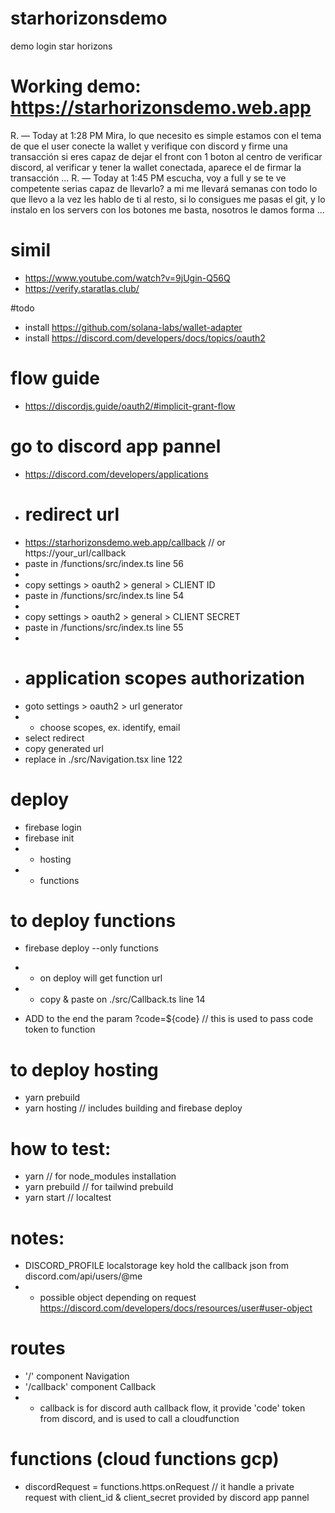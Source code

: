# starhorizonsdemo
demo login star horizons

# Working demo: https://starhorizonsdemo.web.app

R. — Today at 1:28 PM
Mira, lo que necesito es simple
estamos con el tema de que el user conecte la wallet y verifique con discord
y firme una transacción
si eres capaz de dejar el front con 1 boton al centro de verificar discord, al verificar y tener la wallet conectada, aparece el de firmar la transacción
...
R. — Today at 1:45 PM
escucha, voy a full y se te ve competente
serias capaz de llevarlo? a mi me llevará semanas con todo lo que llevo a la vez
les hablo de ti al resto, si lo consigues me pasas el git, y lo instalo en los servers
con los botones me basta, nosotros le damos forma
...


# simil
- https://www.youtube.com/watch?v=9jUgin-Q56Q
- https://verify.staratlas.club/

#todo
- install https://github.com/solana-labs/wallet-adapter
- install https://discord.com/developers/docs/topics/oauth2


# flow guide
- https://discordjs.guide/oauth2/#implicit-grant-flow

# go to discord app pannel
- https://discord.com/developers/applications
- # redirect url
- https://starhorizonsdemo.web.app/callback // or https://your_url/callback
- paste in /functions/src/index.ts line 56
- 
- copy settings > oauth2 > general > CLIENT ID
- paste in /functions/src/index.ts line 54
- 
- copy settings > oauth2 > general > CLIENT SECRET
- paste in /functions/src/index.ts line 55
- 
- # application scopes authorization 
- goto settings > oauth2 > url generator 
- - choose scopes, ex. identify, email
- select redirect
- copy generated url
- replace in ./src/Navigation.tsx line 122

# deploy
- firebase login
- firebase init
- - hosting
- - functions

# to deploy functions
- firebase deploy --only functions

- - on deploy will get function url
- - copy & paste on ./src/Callback.ts line 14
- ADD to the end the param ?code=${code} // this is used to pass code token to function 

# to deploy hosting
- yarn prebuild
- yarn hosting // includes building and firebase deploy





# how to test:
- yarn // for node_modules installation
- yarn prebuild // for tailwind prebuild
- yarn start // localtest

# notes:
- DISCORD_PROFILE localstorage key hold the callback json from discord.com/api/users/@me
- - possible object depending on request https://discord.com/developers/docs/resources/user#user-object

# routes
- '/' component Navigation
- '/callback' component Callback
-  - callback is for discord auth callback flow, it provide 'code' token from discord, and is used to call a cloudfunction 

# functions (cloud functions gcp)
- discordRequest = functions.https.onRequest // it handle a private request with client_id & client_secret provided by discord app pannel

